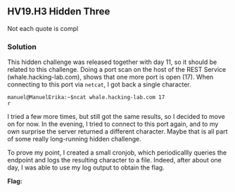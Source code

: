 ## HV19.H3 Hidden Three

Not each quote is compl

### Solution

This hidden challenge was released together with day 11, so it should be related to this challenge. Doing a port scan on the host of the REST Service (whale.hacking-lab.com), shows that one more port is open (17). When connecting to this port via `netcat`, I got back a single character.

```
manuel@ManuelErika:~$ncat whale.hacking-lab.com 17
r
```

I tried a few more times, but still got the same results, so I decided to move on for now. In the evening, I tried to connect to this port again, and to my own surprise the server returned a different character. Maybe that is all part of some really long-running hidden challenge.

To prove my point, I created a small cronjob, which periodicallly queries the endpoint and logs the resulting character to a file. Indeed, after about one day, I was able to use my log output to obtain the flag.

**Flag:**
